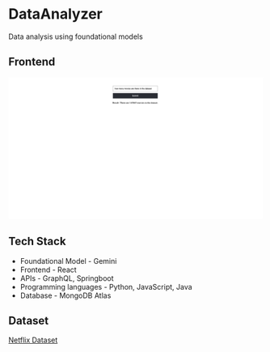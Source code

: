 # DataAnalyzer
Data analysis using foundational models

## Frontend
![Alt text](images/image.png)

## Tech Stack
* Foundational Model - Gemini
* Frontend - React
* APIs - GraphQL, Springboot
* Programming languages - Python, JavaScript, Java
* Database - MongoDB Atlas

## Dataset
[Netflix Dataset](https://www.kaggle.com/datasets/shivamb/netflix-shows)

